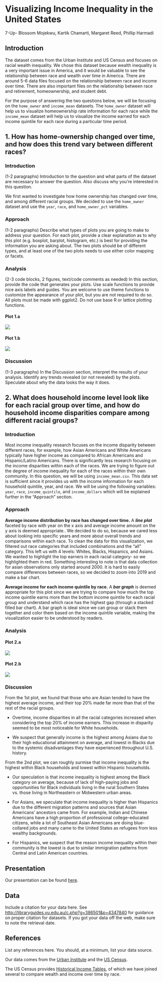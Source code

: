 Visualizing Income Inequality in the United States
================
7-Up- Blossom Mojekwu, Kartik Chamarti, Margaret Reed, Phillip Harmadi

## Introduction

The dataset comes from the Urban Institute and US Census and focuses on
racial wealth inequality. We chose this dataset because wealth
inequality is a very important issue in America, and it would be
valuable to see the relationship between race and wealth over time in
America. There are around 5-6 data files focused on the relationship
between race and income over time. There are also important files on the
relationship between race and retirement, homeownership, and student
debt.

For the purpose of answering the two questions below, we will be
focusing on the `home_owner` and `income_mean` datasets. The
`home_owner` dataset will help us to visualize homeownership rate
information for each race while the `income_mean` dataset will help us
to visualize the income earned for each income quintile for each race
during a particular time period.

## 1\. How has home-ownership changed over time, and how does this trend vary between different races?

### Introduction

(1-2 paragraphs) Introduction to the question and what parts of the
dataset are necessary to answer the question. Also discuss why you’re
interested in this question.

We first wanted to investigate how home ownership has changed over time,
and among different racial groups. We decided to use the `home_owner`
dataset and use the `year`, `race`, and `home_owner_pct` variables.

### Approach

(1-2 paragraphs) Describe what types of plots you are going to make to
address your question. For each plot, provide a clear explanation as to
why this plot (e.g. boxplot, barplot, histogram, etc.) is best for
providing the information you are asking about. The two plots should be
of different types, and at least one of the two plots needs to use
either color mapping or facets.

### Analysis

(2-3 code blocks, 2 figures, text/code comments as needed) In this
section, provide the code that generates your plots. Use scale functions
to provide nice axis labels and guides. You are welcome to use theme
functions to customize the appearance of your plot, but you are not
required to do so. All plots must be made with ggplot2. Do not use base
R or lattice plotting functions.

#### Plot 1.a

![](README_files/figure-gfm/first-look-1.png)<!-- -->

#### Plot 1.b

![](README_files/figure-gfm/race-wealth-1.png)<!-- -->

### Discussion

(1-3 paragraphs) In the Discussion section, interpret the results of
your analysis. Identify any trends revealed (or not revealed) by the
plots. Speculate about why the data looks the way it does.

## 2\. What does household income level look like for each racial group over time, and how do household income disparities compare among different racial groups?

### Introduction

Most income inequality research focuses on the income disparity between
different races, for example, how Asian Americans and White Americans
typically have higher income as compared to African Americans and
Hispanic/Latino Americans. There is significantly less research focusing
on the income disparities within each of the races. We are trying to
figure out the degree of income inequality for each of the races within
their own community. In this question, we will be using
`income_mean.csv`. This data set is sufficient since it provides us with
the income information for each household quintile, year, and race. We
will be using the following variables: `year`, `race`,
`income_quintile`, and `income_dollars` which will be explained further
in the “Approach” section.

### Approach

**Average income distribution by race has changed over time.** A ***line
plot*** faceted by race with year on the x axis and average income
amount on the y axis is deemed appropriate.. We decided to do so,
because we cared less about looking into specific years and more about
overall trends and comparisons within each race. To clean the data for
this visualization, we filtered out race categories that included
combinations and the “all” category. This left us with 4 levels: Whites,
Blacks, Hispanics, and Asians. We wanted to highlight the top earners in
each racial category- so we highlighted them in red. Something
interesting to note is that data collection for asian observations only
started around 2000. It is hard to easily compare differences between
races, so we decided to zoom into 2019 and make a bar chart.

**Average income for each income quintile by race.** A ***bar graph***
is deemed appropriate for this plot since we are trying to compare how
much the top income quintile earns more than the bottom income quintile
for each racial group and understand which race has the highest gap
(through a stacked filled bar chart). A bar graph is ideal since we can
group or stack them together and color them based on the income quintile
variable, making the visualization easier to be understood by readers.

### Analysis

#### Plot 2.a

![](README_files/figure-gfm/plot-overtime-1.png)<!-- -->

#### Plot 2.b

![](README_files/figure-gfm/plot-bar-1.png)<!-- -->

### Discussion

From the 1st plot, we found that those who are Asian tended to have the
highest average income, and their top 20% made far more than that of the
rest of the racial groups.

  - Overtime, income disparities in all the racial categories increased
    when considering the top 20% of income earners. This increase in
    disparity seemed to be most noticeable for White households.

  - We suspect that generally income is the highest among Asians due to
    their high educational attainment on average, and lowest in Blacks
    due to the systemic disadvantages they have experienced throughout
    U.S. history.

From the 2nd plot, we can roughly surmise that income inequality is the
highest within Black households and lowest within Hispanic households.

  - Our speculation is that income inequality is highest among the Black
    category on average, because of lack of high-paying jobs and
    opportunities for Black individuals living in the rural Southern
    States vs. those living in Northeastern or Midwestern urban areas.

  - For Asians, we speculate that income inequality is higher than
    Hispanics due to the different migration patterns and sources that
    Asian Americans’ ancestors came from. For example, Indian and
    Chinese Americans have a high proportion of professional
    college-educated citizens, while a lot of Southeast Asian Americans
    are doing blue-collared jobs and many came to the United States as
    refugees from less wealthy backgrounds.

  - For Hispanics, we suspect that the reason income inequality within
    their community is the lowest is due to similar immigration patterns
    from Central and Latin American countries.

## Presentation

Our presentation can be found [here](presentation/presentation.html).

## Data

Include a citation for your data here. See
<http://libraryguides.vu.edu.au/c.php?g=386501&p=4347840> for guidance
on proper citation for datasets. If you got your data off the web, make
sure to note the retrieval date.

## References

List any references here. You should, at a minimum, list your data
source.

Our data comes from the [Urban
Institute](https://apps.urban.org/features/wealth-inequality-charts/)
and the [US
Census](https://www.census.gov/data/tables/time-series/demo/income-poverty/historical-income-households.html).

The US Census provides [Historical Income
Tables](https://www.census.gov/data/tables/time-series/demo/income-poverty/historical-income-households.html),
of which we have joined several to compare wealth and income over time
by race.
